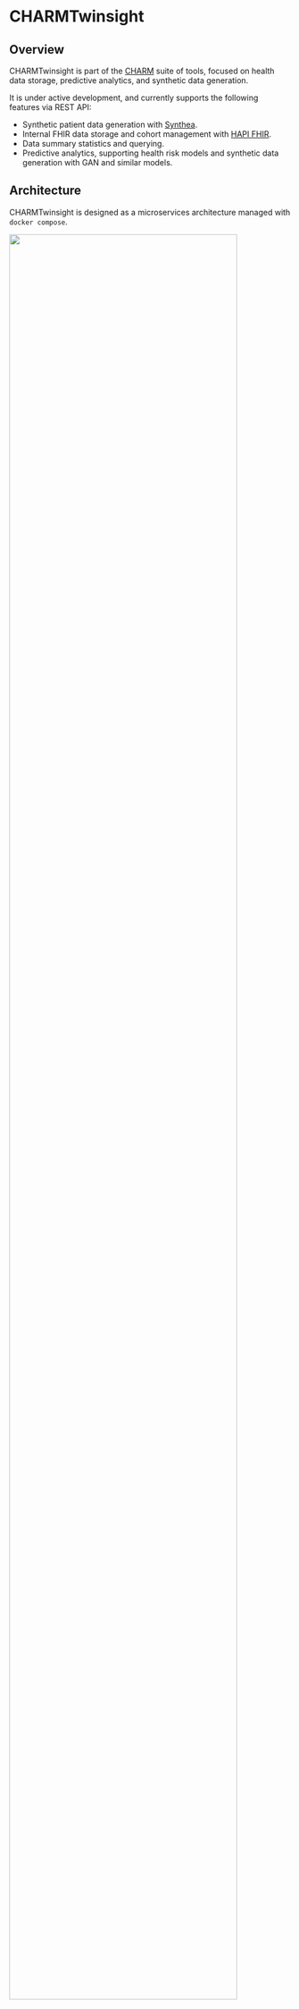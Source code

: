 

# CHARMTwinsight

## Overview

CHARMTwinsight is part of the [CHARM](https://github.com/CHARM-BDF/) suite of tools, focused on health data storage, predictive analytics, and synthetic data generation.

It is under active development, and currently supports the following features via REST API:

- Synthetic patient data generation with [Synthea](https://synthea.mitre.org/).
- Internal FHIR data storage and cohort management with [HAPI FHIR](https://hapifhir.io/).
- Data summary statistics and querying.
- Predictive analytics, supporting health risk models and synthetic data generation with GAN and similar models.

## Architecture

CHARMTwinsight is designed as a microservices architecture managed with `docker compose`. 

<img src="app/arch.png" style="align: center" width="90%">

*Note: this architecture represents implemented data flows; future features may connect HAPI FHIR to the model server, etc.*

**`router`**: Externally-facing REST API providing access to backend services. Built with FastAPI for flexibility.

**`hapi`**: HAPI FHIR server for efficient and flexible storage and querying of FHIR data.

**`hapi_db`**: Postgres database providing storage for HAPI.

**`synthea_server`**: REST API frontend to the Synthea synthetic data generator; generates FHIR data and corresponding cohort IDs for storage in HAPI.

**`stat_server_r`**: REST API for R-based analytics (summary statistics etc.) on stored FHIR or other data. Uses `plumbr` and `fhircrackr` R libraries, amongst others.

**`stat_server_py`**: REST API for Python-based analytics (summary statistics etc.) on stored FHIR or other data. Uses `FastAPI`, `fhiry`, and other Python libraries.

**`model_server`**: REST API hosting and serving arbitrary ML and statistical models packaged as Docker containers. 

**`model_server_db`**: MongoDB database for storing metadata on hosted models.


## Installation and Usage

### 0. Prerequisites

You will need `docker`; if using a Mac install [Docker Desktop](https://www.docker.com/products/docker-desktop/).

- Mac users may also wish to install GNU versions of [coreutils](https://formulae.brew.sh/formula/coreutils)
- **Mac users may also need to enable Docker volume storage under `System Preferences -> Privacy and Security -> Files and Folders -> Docker`**

### 1. Build Application Images

First, build the images for the application with `docker compose`. All `docker compose` commands need to be run in the same directory as the `docker-compose.yml` file.

```bash
# working dir: app
docker compose build
```

If you are having trouble, you might add a `--no-cache` to force rebuilding images from scratch, and/or a `--progress=plain` to see complete build progress and error logs.

### 2. Build Model Images

Next, build the default images for the model-hosting service. These default models may be complemented with other Docker-based models via the API, provided the referenced images are on the same host as the app, or available on Dockerhub or another container registry. You can skip this step if you don't intend to use the predefined models.

```bash
# working dir: app
model_server/models/build_model_images.sh
```

You can add build args to this script, e.g. `--no-cache` to force rebuilding the model images.

### 3. Start App

Using `docker compose`:

```bash
# working dir: app
docker compose up --detach
```

This starts all services in the application in a 'detached' state; subsequent docker compose commands (e.g. `docker compose logs`, `docker compose down`) can be used for management. 

The main API endpoints will be browsable at [`http://localhost:8000/docs`](http://localhost:8000/docs).

### 4. Load Models

The default set of predictive and generative models must be registered with the model server before use. You can skip this step if you
don't intend to use the predefined models.

```bash
# working dir: app
model_server/models/register_model_images.sh
```

Each model will be tested with the example inputs, returning the generated results.


### 5. Generate Synthetic Data

Synthetic patient data in FHIR format may be generated via a POST request to http://localhost:8000/synthetic/synthea/generate-synthetic-patients, with url parameters `num_patients`, `num_years`, 
and `cohort_id`. The patients will be simulated with Synthea, and their records will be tagged with the provided `cohort_id` (defaulting to `default`).

It is possible to re-use the same cohort ID across multiple generations, in which case newly generated patients will be added to the cohort.

A testing script demonstrates this (retrying until the Synthea and HAPI services are up and running), creating a `cohort1` with 6 members, and a `cohort2` with 3. Each generation takes a few seconds.

```bash
# working dir: app
synthea_server/gen_patients.sh
```

These data are pushed to the FHIR server accessible at `http://localhost:8080` for development purposes.

### 6. Test Predictive Models

Predictive model capabilities are accessed under endpoints at `http://localhost:8000/modeling`. Example CURLs are available via script:

```bash
# working dir: app
model_server/models/test_predict_models.sh
```

As above, skip if you are not developing or using models.

### 7. Test Summary Statistics

Summary statistics about generated patient data are available under endpoints at `http://localhost:8000/stats`. Examples CURLs are available via script:

```bash
# working dir: app
stat_server_py/test_stats.sh
```

### 8. Cleaning up

Use docker compose to stop the services and cleanup:

```bash
# working dir: app
docker compose down
```

Because generating and loading synthetic data into the FHIR server is time consuming, data for the backing Postgres 
database **is persisted**. To remove this data, simply remove the files in `app/hapi/postgres_data/`:

```bash
# working dir: app
rm -rf hapi/postgres_data/*
```

Other data are not persisted (e.g. model metadata loaded into the `model_server`), though any built model docker images will remain on your local machine unless removed via docker commands (or Docker Desktop).

## Development

### Recommendations

Ideally, features are added to the service they are most aligned with, adding additional services for feature sets sufficiently unique.
To keep with a microservice architecture, services should not share disk storage, but communicate over the docker-internal network via REST.

### Iterating

As noted above, FHIR data stored in the HAPI server is persisted across runs; this allows the developer to generate synthetic data
(a time-consuming process) once while while iterating on other features. 

For development purposes, each service is exposed to the localhost on independent ports (applied automatically via `app/docker-compose.override.yaml`):

- router: localhost:8000
- hapi: localhost:8080
- stat_server_py: localhost:8001
- stat_server_r: localhost:8002
- synthea_server: localhost:8003
- model_server: localhost:8004

*The HAPI server in particular is useful for browsing FHIR data and testing ad-hoc queries.*

Individual services can be rapidly iterated on even if they depend on others.
After the application has been initialized and databases populated, a typical workflow would be:

1. Initialize application as above in a detached state.
1. Make changes to service code (e.g. in `app/stat_server_py/pyserver/main.py`).

    - For Python services, add packages by running `poetry add <package-name>` next to the `pyproject.toml` file; for R services, add the package to the Dockerfile.

1. Rebuild relevant containers with `docker compose build --with-dependencies <service_name>`

    - This should only rebuild services that have changed and that are dependent on the service; Dockerfiles have also been designed to maximize use of layer caching for fast rebuilds. If you run into trouble and think caching is or other persistent data are an issue, you can try these more forceful and time-consuming rebuilds:
   
      - `docker compose down --remove-orphans --volumes`
      - `rm -rf hapi/postgres_data/*` (to remove HAPI data)
      - `docker compose build --no-cache --progress=plain` (without a target and cache to force rebuild of all services, with plain logging for surfacing potential build errors)
      - `docker compose up --force-recreate --with-dependencies --renew-anon-volumes --detach` (redeploy app)

1. Restart the services with `docker compose up <service_name>`.

    - Re-upping only the relevant service will cause only it and dependent services that have changed to be re-initialized; you won't have to wait for HAPI or other dependent services to restart. Bringing up an an attached state, with a given target, will only show logs for the specific service (useful for print-debugging).

A common development loop is thus simply `docker compose build --with-dependencies <service_name> && docker compose up <service_name>`, using Ctrl-C and rerunning to effectuate code changes, accessing services directly on their local port for testing (e.g. `http://localhost:8001` for `stat_server_py`).

## Miscellaneous

The `scripts` folder contains a few useful scripts:

- `docker_status.sh`: list various running docker resources
- `docker_clean.sh`: clobber running docker resources (containers, networks, volumes)
- `mimic_fetch_decrypt.sh`: fetch MIMIC IV FHIR data and decrypt it (MIMIC IV access approval required, contact Shawn for password)
- `mimic_sample_push_hapi.py`: pushes a rich subsample of the MIMIC IV FHIR data to the running HAPI server for testing